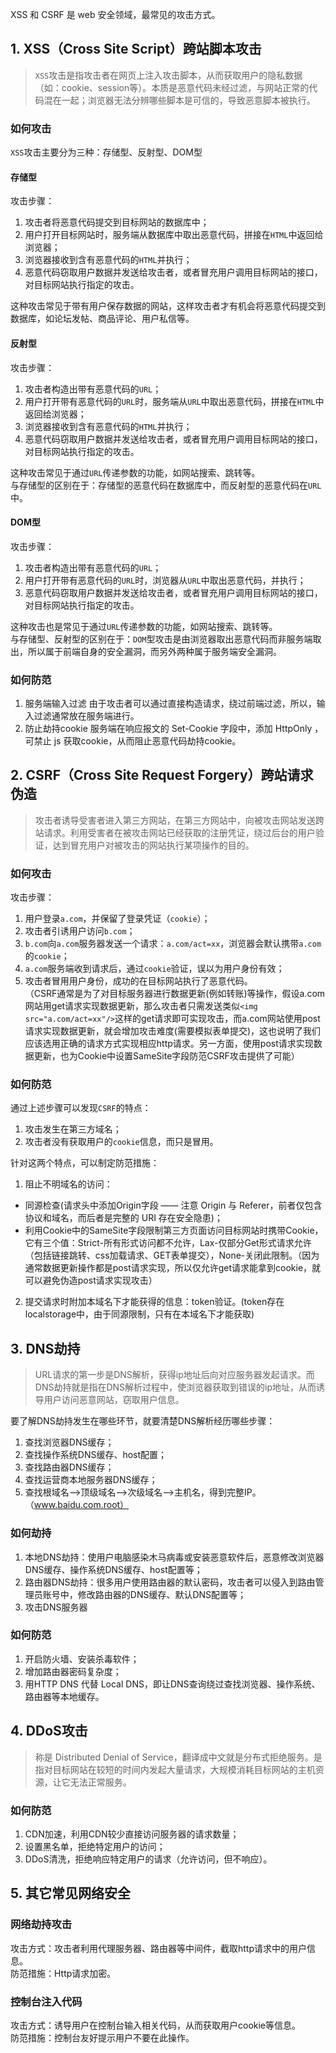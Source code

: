 XSS 和 CSRF 是 web 安全领域，最常见的攻击方式。

## 1. XSS（Cross Site Script）跨站脚本攻击
> `XSS`攻击是指攻击者在网页上注入攻击脚本，从而获取用户的隐私数据（如：cookie、session等）。本质是恶意代码未经过滤，与网站正常的代码混在一起；浏览器无法分辨哪些脚本是可信的，导致恶意脚本被执行。
### 如何攻击
`XSS`攻击主要分为三种：存储型、反射型、DOM型

#### 存储型
攻击步骤：    
1. 攻击者将恶意代码提交到目标网站的数据库中；
2. 用户打开目标网站时，服务端从数据库中取出恶意代码，拼接在`HTML`中返回给浏览器；
3. 浏览器接收到含有恶意代码的`HTML`并执行；
4. 恶意代码窃取用户数据并发送给攻击者，或者冒充用户调用目标网站的接口，对目标网站执行指定的攻击。

这种攻击常见于带有用户保存数据的网站，这样攻击者才有机会将恶意代码提交到数据库，如论坛发帖、商品评论、用户私信等。

#### 反射型
攻击步骤：    
1. 攻击者构造出带有恶意代码的`URL`；
2. 用户打开带有恶意代码的`URL`时，服务端从`URL`中取出恶意代码，拼接在`HTML`中返回给浏览器；
3. 浏览器接收到含有恶意代码的`HTML`并执行；
4. 恶意代码窃取用户数据并发送给攻击者，或者冒充用户调用目标网站的接口，对目标网站执行指定的攻击。

这种攻击常见于通过`URL`传递参数的功能，如网站搜索、跳转等。   
与存储型的区别在于：存储型的恶意代码在数据库中，而反射型的恶意代码在`URL`中。

#### DOM型
攻击步骤：    
1. 攻击者构造出带有恶意代码的`URL`；
2. 用户打开带有恶意代码的`URL`时，浏览器从`URL`中取出恶意代码，并执行；
3. 恶意代码窃取用户数据并发送给攻击者，或者冒充用户调用目标网站的接口，对目标网站执行指定的攻击。

这种攻击也是常见于通过`URL`传递参数的功能，如网站搜索、跳转等。   
与存储型、反射型的区别在于：`DOM`型攻击是由浏览器取出恶意代码而非服务端取出，所以属于前端自身的安全漏洞，而另外两种属于服务端安全漏洞。

### 如何防范
1. 服务端输入过滤
  由于攻击者可以通过直接构造请求，绕过前端过滤，所以，输入过滤通常放在服务端进行。
2. 防止劫持cookie
  服务端在响应报文的 Set-Cookie 字段中，添加 HttpOnly ，可禁止 js 获取cookie，从而阻止恶意代码劫持cookie。

## 2. CSRF（Cross Site Request Forgery）跨站请求伪造
> 攻击者诱导受害者进入第三方网站，在第三方网站中，向被攻击网站发送跨站请求。利用受害者在被攻击网站已经获取的注册凭证，绕过后台的用户验证，达到冒充用户对被攻击的网站执行某项操作的目的。

### 如何攻击
攻击步骤：    
1. 用户登录`a.com`，并保留了登录凭证（`cookie`）；
2. 攻击者引诱用户访问`b.com`；
3. `b.com`向`a.com`服务器发送一个请求：`a.com/act=xx`，浏览器会默认携带`a.com`的`cookie`；
4. `a.com`服务端收到请求后，通过`cookie`验证，误以为用户身份有效；
5. 攻击者冒用用户身份，成功的在目标网站执行了恶意代码。   
（CSRF通常是为了对目标服务器进行数据更新(例如转账)等操作，假设a.com网站用get请求实现数据更新，那么攻击者只需发送类似`<img src="a.com/act=xx"/>`这样的get请求即可实现攻击，而a.com网站使用post请求实现数据更新，就会增加攻击难度(需要模拟表单提交)，这也说明了我们应该选用正确的请求方式实现相应http请求。另一方面，使用post请求实现数据更新，也为Cookie中设置SameSite字段防范CSRF攻击提供了可能）

### 如何防范
通过上述步骤可以发现`CSRF`的特点：    
1. 攻击发生在第三方域名；
2. 攻击者没有获取用户的`cookie`信息，而只是冒用。

针对这两个特点，可以制定防范措施：    
1. 阻止不明域名的访问：
  * 同源检查(请求头中添加Origin字段 —— 注意 Origin 与 Referer，前者仅包含协议和域名，而后者是完整的 URI 存在安全隐患)；
  * 利用Cookie中的SameSite字段限制第三方页面访问目标网站时携带Cookie，它有三个值：Strict-所有形式访问都不允许，Lax-仅部分Get形式请求允许（包括链接跳转、css加载请求、GET表单提交），None-关闭此限制。（因为通常数据更新操作都是post请求实现，所以仅允许get请求能拿到cookie，就可以避免伪造post请求实现攻击）
2. 提交请求时附加本域名下才能获得的信息：token验证。(token存在localstorage中，由于同源限制，只有在本域名下才能获取)

## 3. DNS劫持
> URL请求的第一步是DNS解析，获得ip地址后向对应服务器发起请求。而DNS劫持就是指在DNS解析过程中，使浏览器获取到错误的ip地址，从而诱导用户访问恶意网站，窃取用户信息。

要了解DNS劫持发生在哪些环节，就要清楚DNS解析经历哪些步骤：
1. 查找浏览器DNS缓存；
2. 查找操作系统DNS缓存、host配置；
3. 查找路由器DNS缓存；
4. 查找运营商本地服务器DNS缓存；
5. 查找根域名——>顶级域名——>次级域名——>主机名，得到完整IP。（www.baidu.com.root）

### 如何劫持
1. 本地DNS劫持：使用户电脑感染木马病毒或安装恶意软件后，恶意修改浏览器DNS缓存、操作系统DNS缓存、host配置等；
2. 路由器DNS劫持：很多用户使用路由器的默认密码，攻击者可以侵入到路由管理员账号中，修改路由器的DNS缓存、默认DNS配置等；
3. 攻击DNS服务器

### 如何防范
1. 开启防火墙、安装杀毒软件；
2. 增加路由器密码复杂度；
3. 用HTTP DNS 代替 Local DNS，即让DNS查询绕过查找浏览器、操作系统、路由器等本地缓存。

## 4. DDoS攻击
> 称是 Distributed Denial of Service，翻译成中文就是分布式拒绝服务。是指对目标网站在较短的时间内发起大量请求，大规模消耗目标网站的主机资源，让它无法正常服务。

### 如何防范
1. CDN加速，利用CDN较少直接访问服务器的请求数量；
2. 设置黑名单，拒绝特定用户的访问；
3. DDoS清洗，拒绝响应特定用户的请求（允许访问，但不响应）。

## 5. 其它常见网络安全
### 网络劫持攻击
攻击方式：攻击者利用代理服务器、路由器等中间件，截取http请求中的用户信息。    
防范措施：Http请求加密。

### 控制台注入代码
攻击方式：诱导用户在控制台输入相关代码，从而获取用户cookie等信息。    
防范措施：控制台友好提示用户不要在此操作。